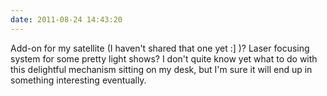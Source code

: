 ```yaml
---
date: 2011-08-24 14:43:20
---
```


Add-on for my satellite (I haven't shared that one yet :] )? Laser focusing system for some pretty light shows? I don't quite know yet what to do with this delightful mechanism sitting on my desk, but I'm sure it will end up in something interesting eventually.
